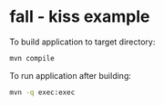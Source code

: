 # fall - kiss example

To build application to target directory:

```sh
mvn compile
```

To run application after building:

```sh
mvn -q exec:exec
```
